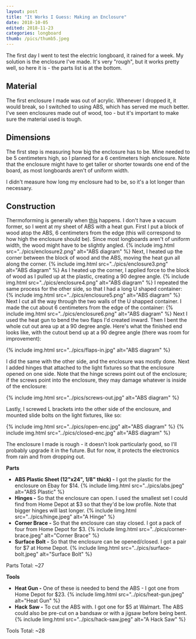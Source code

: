 ```yaml
---
layout: post
title: "It Works I Guess: Making an Enclosure"
date: 2018-10-05
edited: 2018-11-23
categories: longboard
thumb: /pics/thumb5.jpeg
---
```


The first day I went to test the electric longboard, it rained for a week. My solution is the enclosure I've made. It's very "rough", but it works pretty well, so here it is - the parts list is at the bottom.

## Material
The first enclosure I made was out of acrylic. Whenever I dropped it, it would break, so I switched to using ABS, which has served me much better. I've seen enclosures made out of wood, too - but it's important to make sure the material used is tough.

## Dimensions
The first step is measuring how big the enclosure has to be. Mine needed to be 5 centimeters high, so I planned for a 6 centimeters high enclosure. Note that the enclosure might have to get taller or shorter towards one end of the board, as most longboards aren't of uniform width.

I didn't measure how long my enclosure had to be, so it's a lot longer than necessary. 


## Construction

Thermoforming is generally when [this](https://youtu.be/BrcWVD0mwo4) happens. I don't have a vacuum former, so I went at my sheet of ABS with a heat gun. First I put a block of wood atop the ABS, 6 centimeters from the edge (this will correspond to how high the enclosure should be). Since most longboards aren't of uniform width, the wood might have to be slightly angled. 
{% include img.html src="../pics/enclosure2.png" alt="ABS diagram" %}
Next, I heated up the corner between the block of wood and the ABS, moving the heat gun all along the corner. 
{% include img.html src="../pics/enclosure3.png" alt="ABS diagram" %}
As I heated up the corner, I applied force to the block of wood as I pulled up at the plastic, creating a 90 degree angle.
{% include img.html src="../pics/enclosure4.png" alt="ABS diagram" %}
I repeated the same process for the other side, so that I had a long U shaped container:
{% include img.html src="../pics/enclosure5.png" alt="ABS diagram" %}
Next I cut all the way through the two walls of the U shapped container. I made the cut about 6 centimeters from the edge of the container:
{% include img.html src="../pics/enclosure6.png" alt="ABS diagram" %}
Next I used the heat gun to bend the two flaps I'd created inward. Then I bent the whole cut out area up at a 90 degree angle. Here's what the finished end looks like, with the  cutout bend up at a 90 degree angle (there was room for improvement):

{% include img.html src="../pics/flaps-in.jpg" alt="ABS diagram" %}

I did the same with the other side, and the enclosure was mostly done. Next I added hinges that attached to the light fixtures so that the enclosure opened on one side. Note that the hinge screws point out of the enclosure; if the screws point into the enclosure, they may damage whatever is inside of the enclosure: 

{% include img.html src="../pics/screws-out.jpg" alt="ABS diagram" %}

Lastly, I screwed L brackets into the other side of the enclosure, and mounted slide bolts on the light fixtures, like so:

{% include img.html src="../pics/open-enc.jpg" alt="ABS diagram" %}
{% include img.html src="../pics/closed-enc.jpg" alt="ABS diagram" %}

The enclosure I made is rough - it doesn't look particularly good, so I'll probably upgrade it in the future. But for now, it protects the electronics from rain and from dropping out.

**Parts**
* **ABS Plastic Sheet (12"x24", 1/8" thick) -** I got the plastic for the enclosure on Ebay for $14.
{% include limg.html src="../pics/abs.jpeg" alt="ABS Plastic" %} 
* **Hinges -** So that the enclosure can open. I used the smallest set I could find from Home Depot at $3 so that they'd be low profile. Note that bigger hinges will last longer.
{% include limg.html src="../pics/hinge.jpeg" alt="A Hinge" %}
* **Corner Brace -** So that the enclosure can stay closed. I got a pack of four from Home Depot for $3.
{% include limg.html src="../pics/corner-brace.jpeg" alt="Corner Brace" %}
* **Surface Bolt -** So that the enclosure can be opened/closed. I got a pair for $7 at Home Depot.
{% include limg.html src="../pics/surface-bolt.jpeg" alt="Surface Bolt" %}

Parts Total: ~27

**Tools**
* **Heat Gun -** One of these is needed to bend the ABS - I got one from Home Depot for $23.
{% include limg.html src="../pics/heat-gun.jpeg" alt="Heat Gun" %}
* **Hack Saw -** To cut the ABS with. I got one for $5 at Walmart. The ABS could also be pre-cut on a bandsaw or with a jigsaw before being bent.
{% include limg.html src="../pics/hack-saw.jpeg" alt="A Hack Saw" %}

Tools Total: ~28
